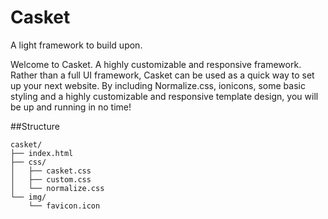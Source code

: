 Casket
======
A light framework to build upon.

Welcome to Casket. A highly customizable and responsive framework. 
Rather than a full UI framework, Casket can be used as a quick way to set up your next website. 
By including Normalize.css, ionicons, some basic styling and a highly customizable and responsive 
template design, you will be up and running in no time!

##Structure
```
casket/
├── index.html
├── css/
│   ├── casket.css
│   ├── custom.css
│   └── normalize.css
└── img/
    └── favicon.icon
```
